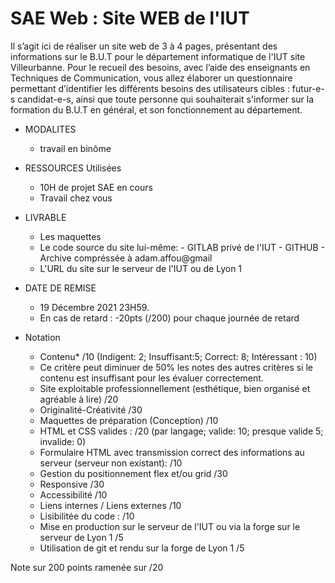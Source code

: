 # SAE Web : Site WEB de l'IUT 
Il s’agit ici de réaliser un site web de 3 à 4 pages, présentant des informations sur le B.U.T pour le département informatique de l'IUT site Villeurbanne. Pour le recueil des besoins, avec l’aide des enseignants en Techniques de Communication, vous allez élaborer un questionnaire permettant d’identifier les différents besoins des utilisateurs cibles :  futur-e-s  candidat-e-s,  ainsi  que  toute  personne  qui  souhaiterait  s'informer  sur  la formation du B.U.T en général, et son fonctionnement au département. 

- MODALITES
	- travail en binôme 

- RESSOURCES Utilisées
	- 10H de projet SAE en cours
	- Travail chez vous

- LIVRABLE
	- Les maquettes
	- Le code source du site lui-même: 
    		- GITLAB privé de l'IUT
    		- GITHUB
    		- Archive compréssée à adam.affou@gmail
	- L'URL du site sur le serveur de l'IUT ou de Lyon 1

- DATE DE REMISE
	- 19 Décembre 2021 23H59.
	- En cas de retard : -20pts (/200) pour chaque journée de retard

- Notation
 	- Contenu*       /10 (Indigent:  2;  Insuffisant:5;  Correct:  8; Intéressant : 10)
	- Ce critère peut diminuer de 50% les notes des autres critères si le contenu est insuffisant pour les évaluer correctement.
 	- Site exploitable professionnellement (esthétique, bien organisé et agréable à lire)   /20 
 	- Originalité-Créativité /30
 	- Maquettes de préparation (Conception) /10
 	- HTML et CSS  valides  :  /20  (par  langage; valide: 10; presque valide 5; invalide: 0) 
 	- Formulaire HTML avec transmission correct  des informations au serveur (serveur non existant):   /10 
 	- Gestion du positionnement flex et/ou grid   /30
 	- Responsive     /30 
 	- Accessibilité     /10 
 	- Liens internes / Liens externes    /10 
 	- Lisibilitée du code : /10
 	- Mise en production sur le serveur de l'IUT ou via la forge sur le serveur de Lyon 1  /5
 	- Utilisation de git et rendu sur la forge de Lyon 1      /5

Note sur 200 points ramenée sur /20
